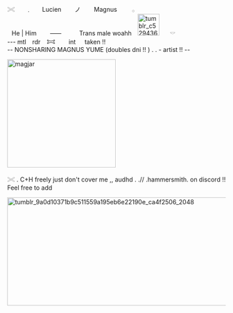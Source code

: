 
 𓏵 ⠀⠀﹒ ⠀⠀Lucien⠀⠀⠀ノ⠀⠀⠀Magnus⠀⠀⠀  𓂂  
⠀He  | Him⠀⠀⠀⸺⠀⠀⠀⠀Trans male woahh⠀ <img width="50" height="50" alt="tumblr_c5294360cb20be571309d1768b2c6ecb_144f35a9_500" src="https://github.com/user-attachments/assets/fa9525e2-b9b6-4c3f-89b1-556bfd6fd467" />   ⠀⠀𓎠   
  --- mtl⠀ rdr ⠀𐂯⠀⠀⠀int⠀⠀taken !!                                  
   -- NONSHARING MAGNUS YUME (doubles dni !! ) 
   . . - artist !! -- 
   

<img width="250" height="250" alt="magjar" src="https://github.com/user-attachments/assets/34db716e-f9c5-41be-9745-aec366d38154" />

𓏵 . C+H freely just don't cover me  ,, audhd . .//  .hammersmith. on discord !! Feel free to add

<img width="750" height="250" alt="tumblr_9a0d10371b9c511559a195eb6e22190e_ca4f2506_2048" src="https://github.com/user-attachments/assets/ee5e8885-df3d-4db3-ab36-23d15e8e371e" />
